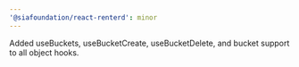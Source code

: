 ```yaml
---
'@siafoundation/react-renterd': minor
---
```


Added useBuckets, useBucketCreate, useBucketDelete, and bucket support to all object hooks.
